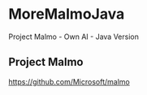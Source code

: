 # MoreMalmoJava
Project Malmo - Own AI - Java Version

## Project Malmo
https://github.com/Microsoft/malmo
